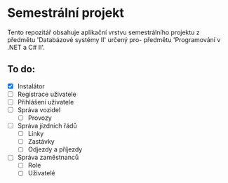 # Semestrální projekt
Tento repozitář obsahuje aplikační vrstvu semestrálního projektu z předmětu 'Databázové systémy II' určený pro- předmětu 'Programování v .NET a C# II'.

## To do:
- [X] Instalátor
- [ ] Registrace uživatele
- [ ] Přihlášení uživatele
- [ ] Správa vozidel
  - [ ] Provozy
- [ ] Správa jízdních řádů
  - [ ] Linky
  - [ ] Zastávky
  - [ ] Odjezdy a příjezdy
- [ ] Správa zaměstnanců
  - [ ] Role
  - [ ] Uživatelé
